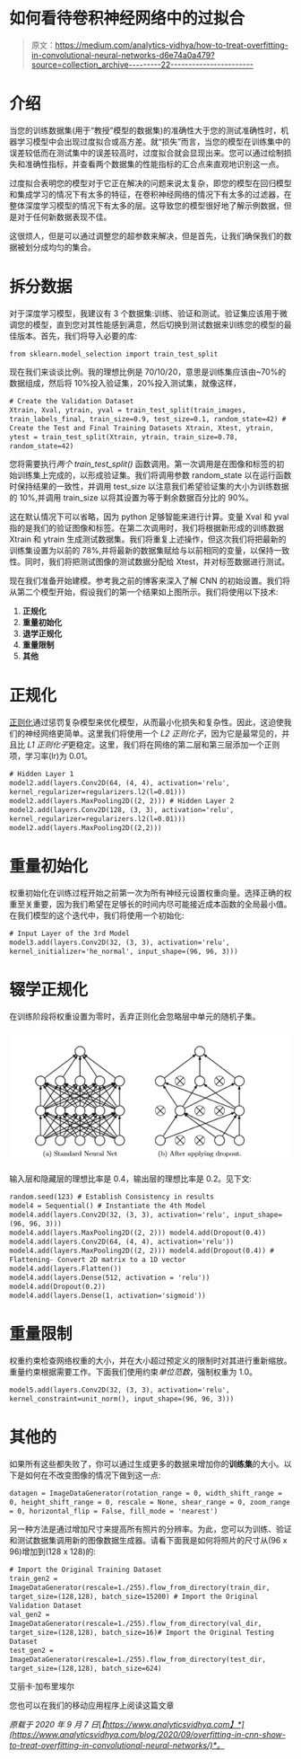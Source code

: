 # 如何看待卷积神经网络中的过拟合

> 原文：<https://medium.com/analytics-vidhya/how-to-treat-overfitting-in-convolutional-neural-networks-d6e74a0a479?source=collection_archive---------22----------------------->

# 介绍

当您的训练数据集(用于“教授”模型的数据集)的准确性大于您的测试准确性时，机器学习模型中会出现过度拟合或高方差。就“损失”而言，当您的模型在训练集中的误差较低而在测试集中的误差较高时，过度拟合就会显现出来。您可以通过绘制损失和准确性指标，并查看两个数据集的性能指标的汇合点来直观地识别这一点。

过度拟合表明您的模型对于它正在解决的问题来说太复杂，即您的模型在回归模型和集成学习的情况下有太多的特征，在卷积神经网络的情况下有太多的过滤器，在整体深度学习模型的情况下有太多的层。这导致您的模型很好地了解示例数据，但是对于任何新数据表现不佳。

这很烦人，但是可以通过调整您的超参数来解决，但是首先，让我们确保我们的数据被划分成均匀的集合。

# 拆分数据

对于深度学习模型，我建议有 3 个数据集:训练、验证和测试。验证集应该用于微调您的模型，直到您对其性能感到满意，然后切换到测试数据来训练您的模型的最佳版本。首先，我们将导入必要的库:

```
from sklearn.model_selection import train_test_split
```

现在我们来谈谈比例。我的理想比例是 70/10/20，意思是训练集应该由~70%的数据组成，然后将 10%投入验证集，20%投入测试集，就像这样，

```
# Create the Validation Dataset 
Xtrain, Xval, ytrain, yval = train_test_split(train_images, train_labels_final, train_size=0.9, test_size=0.1, random_state=42) # Create the Test and Final Training Datasets Xtrain, Xtest, ytrain, ytest = train_test_split(Xtrain, ytrain, train_size=0.78, random_state=42)
```

您将需要执行*两个 train_test_split()* 函数调用。第一次调用是在图像和标签的初始训练集上完成的，以形成验证集。我们将调用参数 random_state 以在运行函数时保持结果的一致性，并调用 test_size 以注意我们希望验证集的大小为训练数据的 10%,并调用 train_size 以将其设置为等于剩余数据百分比的 90%。

这在默认情况下可以省略，因为 python 足够智能来进行计算。变量 Xval 和 yval 指的是我们的验证图像和标签。在第二次调用时，我们将根据新形成的训练数据 Xtrain 和 ytrain 生成测试数据集。我们将重复上述操作，但这次我们将把最新的训练集设置为以前的 78%,并将最新的数据集赋给与以前相同的变量，以保持一致性。同时，我们将把测试图像的测试数据分配给 Xtest，并对标签数据进行测试。

现在我们准备开始建模。参考我之前的博客来深入了解 CNN 的初始设置。我们将从第二个模型开始，假设我们的第一个结果如上图所示。我们将使用以下技术:

1.  **正规化**
2.  **重量初始化**
3.  **退学正规化**
4.  **重量限制**
5.  **其他**

# 正规化

[正则化](https://www.analyticsvidhya.com/blog/2018/04/fundamentals-deep-learning-regularization-techniques/)通过惩罚复杂模型来优化模型，从而最小化损失和复杂性。因此，这迫使我们的神经网络更简单。这里我们将使用一个 *L2 正则化子*，因为它是最常见的，并且比 *L1 正则化子*更稳定。这里，我们将在网络的第二层和第三层添加一个正则项，学习率(lr)为 0.01。

```
# Hidden Layer 1 
model2.add(layers.Conv2D(64, (4, 4), activation='relu', kernel_regularizer=regularizers.l2(l=0.01))) 
model2.add(layers.MaxPooling2D((2, 2))) # Hidden Layer 2 
model2.add(layers.Conv2D(128, (3, 3), activation='relu', kernel_regularizer=regularizers.l2(l=0.01))) model2.add(layers.MaxPooling2D((2,2)))
```

# 重量初始化

权重初始化在训练过程开始之前第一次为所有神经元设置权重向量。选择正确的权重至关重要，因为我们希望在足够长的时间内尽可能接近成本函数的全局最小值。在我们模型的这个迭代中，我们将使用一个初始化:

```
# Input Layer of the 3rd Model 
model3.add(layers.Conv2D(32, (3, 3), activation='relu', kernel_initializer='he_normal', input_shape=(96, 96, 3)))
```

# 辍学正规化

在训练阶段将权重设置为零时，丢弃正则化会忽略层中单元的随机子集。

![](img/bc99da540b6c641ad22abe8d815b2446.png)

输入层和隐藏层的理想比率是 0.4，输出层的理想比率是 0.2。见下文:

```
random.seed(123) # Establish Consistency in results 
model4 = Sequential() # Instantiate the 4th Model model4.add(layers.Conv2D(32, (3, 3), activation='relu', input_shape=(96, 96, 3))) 
model4.add(layers.MaxPooling2D((2, 2))) model4.add(Dropout(0.4)) model4.add(layers.Conv2D(64, (4, 4), activation='relu')) model4.add(layers.MaxPooling2D((2, 2))) model4.add(Dropout(0.4)) # Flattening- Convert 2D matrix to a 1D vector model4.add(layers.Flatten()) 
model4.add(layers.Dense(512, activation = 'relu')) model4.add(Dropout(0.2)) 
model4.add(layers.Dense(1, activation='sigmoid'))
```

# 重量限制

权重约束检查网络权重的大小，并在大小超过预定义的限制时对其进行重新缩放。重量约束根据需要工作。下面我们使用约束*单位范数*，强制权重为 1.0。

```
model5.add(layers.Conv2D(32, (3, 3), activation='relu', kernel_constraint=unit_norm(), input_shape=(96, 96, 3)))
```

# 其他的

如果所有这些都失败了，你可以通过生成更多的数据来增加你的**训练集**的大小。以下是如何在不改变图像的情况下做到这一点:

```
datagen = ImageDataGenerator(rotation_range = 0, width_shift_range = 0, height_shift_range = 0, rescale = None, shear_range = 0, zoom_range = 0, horizontal_flip = False, fill_mode = 'nearest')
```

另一种方法是通过增加尺寸来提高所有照片的分辨率。为此，您可以为训练、验证和测试数据集调用新的图像数据生成器。请看下面我是如何将照片的尺寸从(96 x 96)增加到(128 x 128)的:

```
# Import the Original Training Dataset 
train_gen2 = ImageDataGenerator(rescale=1./255).flow_from_directory(train_dir, target_size=(128,128), batch_size=15200) # Import the Original Validation Dataset 
val_gen2 = ImageDataGenerator(rescale=1./255).flow_from_directory(val_dir, target_size=(128,128), batch_size=16)# Import the Original Testing Dataset 
test_gen2 = ImageDataGenerator(rescale=1./255).flow_from_directory(test_dir, target_size=(128,128), batch_size=624)
```

艾丽卡·加布里埃尔

您也可以在我们的移动应用程序上阅读这篇文章

*原载于 2020 年 9 月 7 日*[*【https://www.analyticsvidhya.com】*](https://www.analyticsvidhya.com/blog/2020/09/overfitting-in-cnn-show-to-treat-overfitting-in-convolutional-neural-networks/)*。*